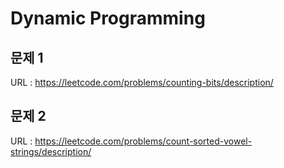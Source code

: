 # Dynamic Programming

## 문제 1
URL : https://leetcode.com/problems/counting-bits/description/

## 문제 2
URL : https://leetcode.com/problems/count-sorted-vowel-strings/description/
